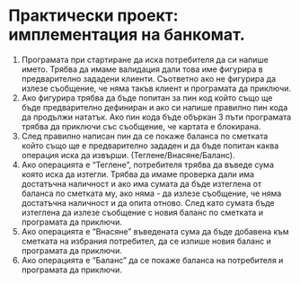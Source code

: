 # Практически проект: имплементация на банкомат.

1. Програмата при стартиране да иска потребителя да си напише името. Трябва 
да имаме валидация дали това име фигурира в предварително зададени 
клиенти. Съответно ако не фигурира да излезе съобщение, че няма такъв 
клиент и програмата да приключи.
2. Ако фигурира трябва да бъде попитан за пин код който също ще бъде 
предварително дефиниран и ако си напише правилно пин кода да продължи 
нататък. Ако пин кода бъде объркан 3 пъти програмата трябва да приключи със 
съобщение, че картата е блокирана.
3. След правилно написан пин да се покаже баланса по сметката който също ще е 
предварително зададен и да бъде попитан каква операция иска да извърши. 
(Теглене/Внасяне/Баланс).
4. Ако операцията е “Теглене”, потребителя трябва да въведе сума която иска да 
изтегли. Трябва да имаме проверка дали има достатъчна наличност и ако има 
сумата да бъде изтеглена от баланса по сметката му, ако няма - да излезе 
съобщение, че няма достатъчна наличност и да опита отново. След като 
сумата бъде изтеглена да излезе съобщение с новия баланс по сметката и 
програмата да приключи.
5. Ако операцията е “Внасяне” въведената сума да бъде добавена към сметката 
на избрания потребител, да се изпише новия баланс и програмата да 
приключи.
6. Ако операцията е “Баланс” да се покаже баланса на потребителя и програмата 
да приключи.
